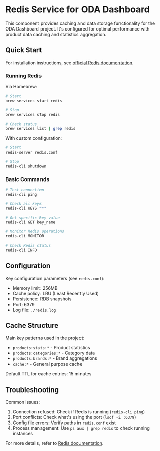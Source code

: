 # Redis Service for ODA Dashboard

This component provides caching and data storage functionality for the ODA Dashboard project. It's configured for optimal performance with product data caching and statistics aggregation.

## Quick Start

For installation instructions, see [official Redis documentation](https://redis.io/docs/getting-started/).

### Running Redis

Via Homebrew:
```bash
# Start
brew services start redis

# Stop
brew services stop redis

# Check status
brew services list | grep redis
```

With custom configuration:
```bash
# Start
redis-server redis.conf

# Stop
redis-cli shutdown
```

### Basic Commands

```bash
# Test connection
redis-cli ping

# Check all keys
redis-cli KEYS "*"

# Get specific key value
redis-cli GET key_name

# Monitor Redis operations
redis-cli MONITOR

# Check Redis status
redis-cli INFO
```

## Configuration

Key configuration parameters (see `redis.conf`):
- Memory limit: 256MB
- Cache policy: LRU (Least Recently Used)
- Persistence: RDB snapshots
- Port: 6379
- Log file: `./redis.log`

## Cache Structure

Main key patterns used in the project:
- `products:stats:*` - Product statistics
- `products:categories:*` - Category data
- `products:brands:*` - Brand aggregations
- `cache:*` - General purpose cache

Default TTL for cache entries: 15 minutes

## Troubleshooting

Common issues:
1. Connection refused: Check if Redis is running (`redis-cli ping`)
2. Port conflicts: Check what's using the port (`lsof -i :6379`)
3. Config file errors: Verify paths in `redis.conf` exist
4. Process management: Use `ps aux | grep redis` to check running instances

For more details, refer to [Redis documentation](https://redis.io/documentation).